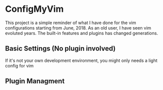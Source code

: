 # ConfigMyVim

This project is a simple reminder of what I have done for the vim configurations starting from June, 2018.
As an old user, I have seen vim evoluted years. The built-in features and plugins has changed generations.

## Basic Settings (No plugin involved)
If it's not your own development environment, you might only needs a light config for vim

## Plugin Managment
